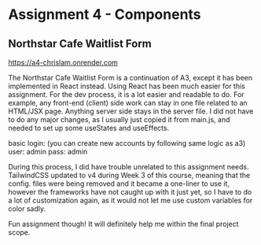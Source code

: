 Assignment 4 - Components
===

## Northstar Cafe Waitlist Form
https://a4-chrislam.onrender.com 

The Northstar Cafe Waitlist Form is a continuation of A3, except it has been implemented in React instead. Using React has been much easier for this assignment. For the dev process, it is a lot easier and readable to do. For example, any front-end (client) side work can stay in one file related to an HTML/JSX page. Anything server side stays in the server file.
I did not have to do any major changes, as I usually just copied it from main.js, and needed to set up some useStates and useEffects. 

basic login: (you can create new accounts by following same logic as a3)
user: admin
pass: admin

During this process, I did have trouble unrelated to this assignment needs. TailwindCSS updated to v4 during Week 3 of this course, meaning that the config. files were being removed and it became a one-liner to use it, however the frameworks have not caught up with it just yet, so I have to do a lot of customization again, as it would not let me use custom variables for color sadly.

Fun assignment though! It will definitely help me within the final project scope.
